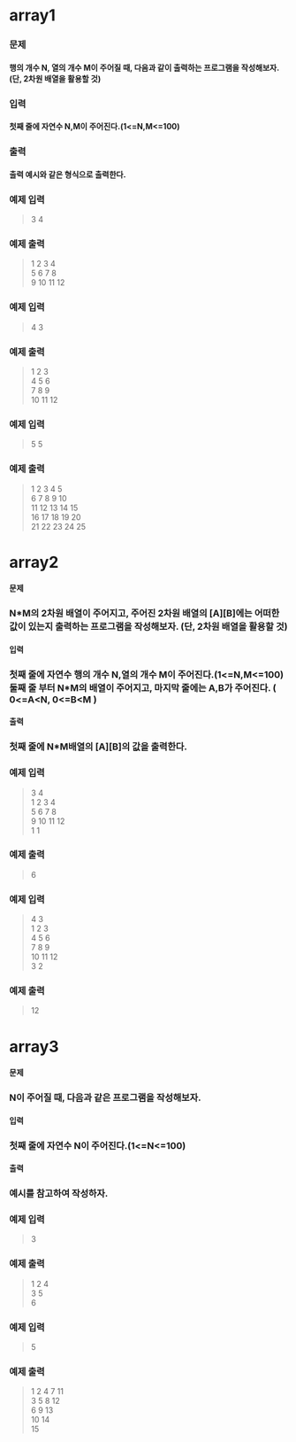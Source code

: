# array1

### 문제
#### 행의 개수 N, 열의 개수 M이 주어질 때, 다음과 같이 출력하는 프로그램을 작성해보자. (단, 2차원 배열을 활용할 것)  


### 입력
#### 첫째 줄에 자연수 N,M이 주어진다.(1<=N,M<=100)

### 출력
#### 출력 예시와 같은 형식으로 출력한다.


### 예제 입력
>   3 4

### 예제 출력
>   1 2 3 4   
>   5 6 7 8   
>   9 10 11 12    
 

### 예제 입력
>  4 3   

### 예제 출력
>  1 2 3  
>  4 5 6  
>  7 8 9  
>  10 11 12   
 

### 예제 입력
>  5 5

### 예제 출력
>   1 2 3 4 5  
>   6 7 8 9 10  
>   11 12 13 14 15   
>   16 17 18 19 20   
>   21 22 23 24 25   




# array2


#### 문제
### N*M의 2차원 배열이 주어지고, 주어진 2차원 배열의 [A][B]에는 어떠한 값이 있는지 출력하는 프로그램을 작성해보자. (단, 2차원 배열을 활용할 것)  


#### 입력
### 첫째 줄에 자연수 행의 개수 N,열의 개수 M이 주어진다.(1<=N,M<=100) 둘째 줄 부터 N*M의 배열이 주어지고, 마지막 줄에는 A,B가 주어진다. ( 0<=A<N, 0<=B<M )

#### 출력
### 첫째 줄에 N*M배열의 [A][B]의 값을 출력한다.

 
### 예제 입력
>  3 4  
>  1 2 3 4  
>  5 6 7 8  
>  9 10 11 12  
>  1 1  

### 예제 출력
> 6
 

### 예제 입력
>  4 3  
>  1 2 3  
>  4 5 6  
>  7 8 9  
>  10 11 12  
>  3 2  

### 예제 출력
>  12





# array3


#### 문제
### N이 주어질 때, 다음과 같은 프로그램을 작성해보자.  


#### 입력
### 첫째 줄에 자연수 N이 주어진다.(1<=N<=100)

#### 출력
### 예시를 참고하여 작성하자.

 

### 예제 입력
>  3 

### 예제 출력
>  1 2 4  
>  3 5  
>  6   
 

### 예제 입력
>  5  

### 예제 출력
>  1 2 4 7 11  
>  3 5 8 12   
>  6 9 13   
>  10 14  
>  15    
 



